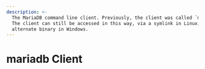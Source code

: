 ```yaml
---
description: >-
  The MariaDB command line client. Previously, the client was called `mysql`.
  The client can still be accessed in this way, via a symlink in Linux, or an
  alternate binary in Windows.
---
```


# mariadb Client

